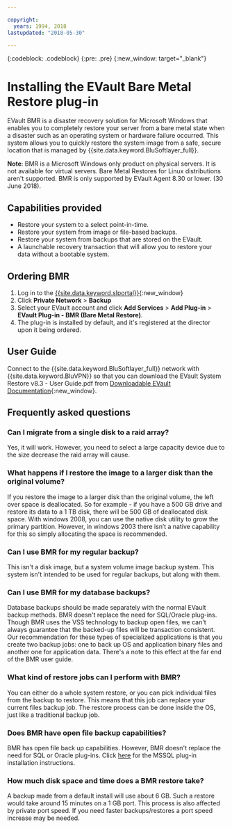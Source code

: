 ```yaml
---

copyright:
  years: 1994, 2018
lastupdated: "2018-05-30"

---
```

{:codeblock: .codeblock}
{:pre: .pre}
{:new_window: target="_blank"}

# Installing the EVault Bare Metal Restore plug-in

EVault BMR is a disaster recovery solution for Microsoft Windows that enables you to completely restore your server from a bare metal state when a disaster such as an operating system or hardware failure occurred. This system allows you to quickly restore the system image from a safe, secure location that is managed by {{site.data.keyword.BluSoftlayer_full}}.

**Note**: BMR is a Microsoft Windows only product on physical servers. It is not available for virtual servers. Bare Metal Restores for Linux distributions aren't supported. BMR is only supported by EVault Agent 8.30 or lower. (30 June 2018).

## Capabilities provided

- Restore your system to a select point-in-time.
- Restore your system from image or file-based backups.
- Restore your system from backups that are stored on the EVault.
- A launchable recovery transaction that will allow you to restore your data without a bootable system.

## Ordering BMR

1. Log in to the [{{site.data.keyword.slportal}}](https://control.softlayer.com/){:new_window}
2. Click **Private Network** > **Backup**
3. Select your EVault account and click **Add Services** > **Add Plug-in** > **EVault Plug-in - BMR (Bare Metal Restore)**.
4. The plug-in is installed by default, and it's registered at the director upon it being ordered.

## User Guide

Connect to the {{site.data.keyword.BluSoftlayer_full}} network with {{site.data.keyword.BluVPN}} so that you can download the EVault System Restore v8.3 - User Guide.pdf from [Downloadable EVault Documentation](http://downloads.service.softlayer.com/evault/Documentation/){:new_window}.

## Frequently asked questions

### Can I migrate from a single disk to a raid array?

Yes, it will work. However, you need to select a large capacity device due to the size decrease the raid array will cause.

### What happens if I restore the image to a larger disk than the original volume?

If you restore the image to a larger disk than the original volume, the left over space is deallocated. So for example - if you have a 500 GB drive and restore its data to a 1 TB disk, there will be 500 GB of deallocated disk space. With windows 2008, you can use the native disk utility to grow the primary partition. However, in windows 2003 there isn’t a native capability for this so simply allocating the space is recommended.

### Can I use BMR for my regular backup?

This isn't a disk image, but a system volume image backup system. This system isn't intended to be used for regular backups, but along with them.  

### Can I use BMR for my database backups?

Database backups should be made separately with the normal EVault backup methods. BMR doesn't replace the need for SQL/Oracle plug-ins. Though BMR uses the VSS technology to backup open files, we can't always guarantee that the backed-up files will be transaction consistent. Our recommendation for these types of specialized applications is that you create two backup jobs: one to back up OS and application binary files and another one for application data. There's a note to this effect at the far end of the BMR user guide.

### What kind of restore jobs can I perform with BMR?

You can either do a whole system restore, or you can pick individual files from the backup to restore. This means that this job can replace your current files backup job. The restore process can be done inside the OS, just like a traditional backup job.

### Does BMR have open file backup capabilities?

BMR has open file back up capabilities. However, BMR doesn't replace the need for SQL or Oracle plug-ins. Click [here](evault-mssql-plugin-installation.html) for the MSSQL plug-in installation instructions.

### How much disk space and time does a BMR restore take?

A backup made from a default install will use about 6 GB. Such a restore would take around 15 minutes on a 1 GB port. This process is also affected by private port speed. If you need faster backups/restores a port speed increase may be needed.
